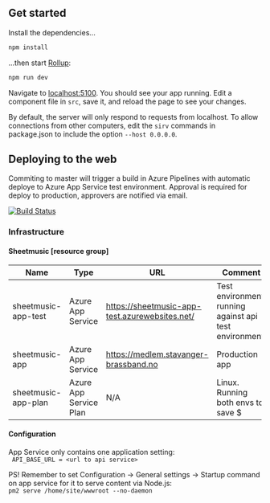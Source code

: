 ## Get started

Install the dependencies...

```bash
npm install
```

...then start [Rollup](https://rollupjs.org):

```bash
npm run dev
```

Navigate to [localhost:5100](http://localhost:5100). You should see your app running. Edit a component file in `src`, save it, and reload the page to see your changes.

By default, the server will only respond to requests from localhost. To allow connections from other computers, edit the `sirv` commands in package.json to include the option `--host 0.0.0.0`.

## Deploying to the web

Commiting to master will trigger a build in Azure Pipelines with automatic deploye to Azure App Service test environment. Approval is required for deploy to production, approvers are notified via email.

[![Build Status](https://dev.azure.com/luffe/Sheet%20Music%20Archive%20V4/_apis/build/status/Sheet%20Music%20App?repoName=Stavanger-Brass-Band%2FSBBSheetMusic&branchName=master)](https://dev.azure.com/luffe/Sheet%20Music%20Archive%20V4/_build/latest?definitionId=4&repoName=Stavanger-Brass-Band%2FSBBSheetMusic&branchName=master)

### Infrastructure

#### Sheetmusic [resource group]

|Name|Type|URL|Comment|
|---|---|---|---|
|sheetmusic-app-test|Azure App Service|https://sheetmusic-app-test.azurewebsites.net/|Test environment, running against api test environment|
|sheetmusic-app|Azure App Service|https://medlem.stavanger-brassband.no|Production app|
|sheetmusic-app-plan|Azure App Service Plan|N/A|Linux. Running both envs to save $|


#### Configuration
App Service only contains one application setting:    
``` API_BASE_URL = <url to api service>```

PS! Remember to set Configuration -> General settings -> Startup command on app service for it to serve content via Node.js:  
``` pm2 serve /home/site/wwwroot --no-daemon ```